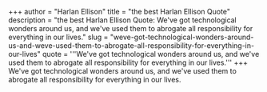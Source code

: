 +++
author = "Harlan Ellison"
title = "the best Harlan Ellison Quote"
description = "the best Harlan Ellison Quote: We've got technological wonders around us, and we've used them to abrogate all responsibility for everything in our lives."
slug = "weve-got-technological-wonders-around-us-and-weve-used-them-to-abrogate-all-responsibility-for-everything-in-our-lives"
quote = '''We've got technological wonders around us, and we've used them to abrogate all responsibility for everything in our lives.'''
+++
We've got technological wonders around us, and we've used them to abrogate all responsibility for everything in our lives.
